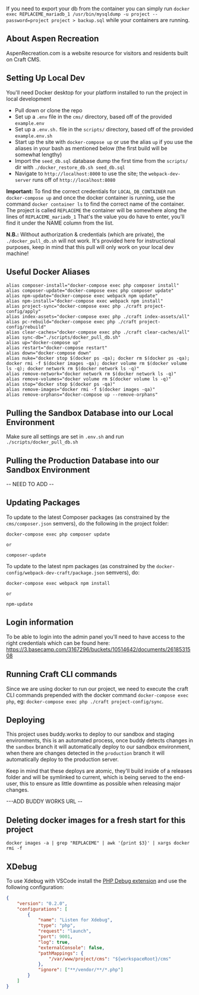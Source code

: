 If you need to export your db from the container you can simply run `docker exec REPLACEME_mariadb_1 /usr/bin/mysqldump -u project --password=project project > backup.sql` while your containers are running.

## About Aspen Recreation

AspenRecreation.com is a website resource for visitors and residents built on Craft CMS.

## Setting Up Local Dev

You'll need Docker desktop for your platform installed to run the project in local development

* Pull down or clone the repo
* Set up a `.env` file in the `cms/` directory, based off of the provided `example.env`
* Set up a `.env.sh.` file in the `scripts/` directory, based off of the provided `example.env.sh`
* Start up the site with `docker-compose up` or use the alias `up` if you use the aliases in your bash as mentioned below (the first build will be somewhat lengthy)
* Import the `seed_db.sql` database dump the first time from the `scripts/` dir with `./docker_restore_db.sh seed_db.sql`
* Navigate to `http://localhost:8000` to use the site; the `webpack-dev-server` runs off of `http://localhost:8080`

**Important:** To find the correct credentials for `LOCAL_DB_CONTAINER` run `docker-compose up` and once the docker container is running, use the command `docker container ls` to find the correct name of the container.
The project is called `REPLACEME` the container will be somewhere along the lines of `REPLACEME_mariadb_1` That's the value you do have to enter, you'll find it under the NAME column from the list.

**N.B.:** Without authorization & credentials (which are private), the `./docker_pull_db.sh` will not work. It's provided here for instructional purposes, keep in mind that this pull will only work on your local dev machine!

## Useful Docker Aliases

```
alias composer-install="docker-compose exec php composer install"
alias composer-update="docker-compose exec php composer update"
alias npm-update="docker-compose exec webpack npm update"
alias npm-install="docker-compose exec webpack npm install"
alias project-sync="docker-compose exec php ./craft project-config/apply"
alias index-assets="docker-compose exec php ./craft index-assets/all"
alias pc-rebuild="docker-compose exec php ./craft project-config/rebuild"
alias clear-caches="docker-compose exec php ./craft clear-caches/all"
alias sync-db="./scripts/docker_pull_db.sh"
alias up="docker-compose up"
alias restart="docker-compose restart"
alias down="docker-compose down"
alias nuke="docker stop $(docker ps -qa); docker rm $(docker ps -qa); docker rmi -f $(docker images -qa); docker volume rm $(docker volume ls -q); docker network rm $(docker network ls -q)"
alias remove-network="docker network rm $(docker network ls -q)"
alias remove-volumes="docker volume rm $(docker volume ls -q)"
alias stop="docker stop $(docker ps -qa)"
alias remove-images="docker rmi -f $(docker images -qa)"
alias remove-orphans="docker-compose up --remove-orphans"
```

## Pulling the Sandbox Database into our Local Environment

Make sure all settings are set in `.env.sh` and run `./scripts/docker_pull_db.sh`

## Pulling the Production Database into our Sandbox Environment

-- NEED TO ADD --

## Updating Packages

To update to the latest Composer packages (as constrained by the `cms/composer.json` semvers), do the following in the project folder:

```
docker-compose exec php composer update

or 

composer-update
```

To update to the latest npm packages (as constrained by the `docker-config/webpack-dev-craft/package.json` semvers), do:
```
docker-compose exec webpack npm install

or 

npm-update
```

## Login information

To be able to login into the admin panel you'll need to have access to the right credentials which can be found here: https://3.basecamp.com/3167296/buckets/10514642/documents/2618531508

## Running Craft CLI commands

Since we are using docker to run our project, we need to execute the craft CLI commands prepended with the docker command `docker-compose exec php`, eg: `docker-compose exec php ./craft project-config/sync`.

## Deploying

This project uses buddy.works to deploy to our sandbox and staging environments, this is an automated process, once buddy detects changes in the `sandbox` branch it will automatically deploy to our sandbox environment, when there are changes detected in the `production` branch it will automatically deploy to the production server.

Keep in mind that these deploys are atomic, they'll build inside of a releases folder and will be symlinked to current, which is being served to the end-user, this to ensure as little downtime as possible when releasing major changes.

---ADD BUDDY WORKS URL --

## Deleting docker images for a fresh start for this project

```
docker images -a | grep "REPLACEME" | awk '{print $3}' | xargs docker rmi -f
```

## XDebug

To use Xdebug with VSCode install the [PHP Debug extension](https://marketplace.visualstudio.com/items?itemName=felixfbecker.php-debug ) and use the following configuration:
```json
{
    "version": "0.2.0",
    "configurations": [
        {
            "name": "Listen for Xdebug",
            "type": "php",
            "request": "launch",
            "port": 9001,
            "log": true,
            "externalConsole": false,
            "pathMappings": {
                "/var/www/project/cms": "${workspaceRoot}/cms"
            },
            "ignore": ["**/vendor/**/*.php"]
        }
    ]
}
```